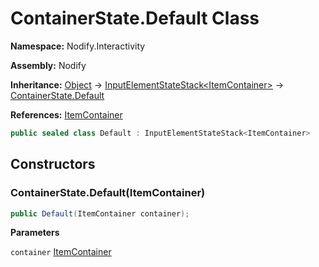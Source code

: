 # ContainerState.Default Class  
  
**Namespace:** Nodify.Interactivity  
  
**Assembly:** Nodify  
  
**Inheritance:** [Object](https://docs.microsoft.com/en-us/dotnet/api/System.Object) → [InputElementStateStack\<ItemContainer\>](Nodify_Interactivity_InputElementStateStack_TElement_) → [ContainerState.Default](Nodify_Interactivity_ContainerState_Default)  
  
**References:** [ItemContainer](Nodify_ItemContainer)  
  
```csharp  
public sealed class Default : InputElementStateStack<ItemContainer>  
```  
  
## Constructors  
  
### ContainerState.Default(ItemContainer)  
  
```csharp  
public Default(ItemContainer container);  
```  
  
**Parameters**  
  
`container` [ItemContainer](Nodify_ItemContainer)  
  
